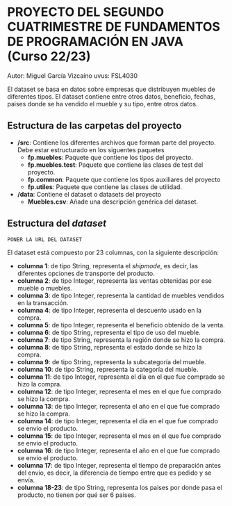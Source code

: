 # PROYECTO DEL SEGUNDO CUATRIMESTRE DE FUNDAMENTOS DE PROGRAMACIÓN EN JAVA (Curso 22/23)
Autor: Miguel García Vizcaíno   uvus: FSL4030

El dataset se basa en datos sobre empresas que distribuyen muebles de diferentes tipos. 
El dataset contiene entre otros datos, beneficio, fechas, paises donde se ha vendido 
el mueble y su tipo, entre otros datos.

## Estructura de las carpetas del proyecto

* **/src**: Contiene los diferentes archivos que forman parte del proyecto. Debe estar estructurado en los siguentes paquetes
    * **fp.muebles**: Paquete que contiene los tipos del proyecto.
    * **fp.muebles.test**: Paquete que contiene las clases de test del proyecto.
    * **fp.common**: Paquete que contiene los tipos auxiliares del proyecto
    * **fp.utiles**:  Paquete que contiene las clases de utilidad.
* **/data**: Contiene el dataset o datasets del proyecto
    * **Muebles.csv**: Añade una descripción genérica del dataset.

## Estructura del *dataset*

`PONER LA URL DEL DATASET`

El dataset está compuesto por 23 columnas, con la siguiente descripción:

* **columna 1**: de tipo String, representa el _shipmode_, es decir, las diferentes opciones de transporte del producto.
* **columna 2**: de tipo Integer, representa las ventas obtenidas por ese mueble o muebles.
* **columna 3**: de tipo Integer, representa la cantidad de muebles vendidos en la transacción.
* **columna 4**: de tipo Integer, representa el descuento usado en la compra.
* **columna 5**: de tipo Integer, representa el beneficio obtenido de la venta.
* **columna 6**: de tipo String, representa el tipo de uso del mueble.
* **columna 7**: de tipo String, representa la región donde se hizo la compra.
* **columna 8**: de tipo String, representa el estado donde se hizo la compra.
* **columna 9**: de tipo String, representa la subcategoría del mueble.
* **columna 10**: de tipo String, representa la categoría del mueble.
* **columna 11**: de tipo Integer, representa el día en el que fue comprado se hizo la compra.
* **columna 12**: de tipo Integer, representa el mes en el que fue comprado se hizo la compra.
* **columna 13**: de tipo Integer, representa el año en el que fue comprado se hizo la compra.
* **columna 14**: de tipo Integer, representa el día en el que fue comprado se envio el producto.
* **columna 15**: de tipo Integer, representa el mes en el que fue comprado se envio el producto.
* **columna 16**: de tipo Integer, representa el año en el que fue comprado se envio el producto.
* **columna 17**: de tipo Integer, representa el tiempo de preparación antes del envio, es decir, la diferencia de tiempo entre que es pedido y se envía.
* **columna 18-23**: de tipo String, representa los paises por donde pasa el producto, no tienen por qué ser 6 paises.

